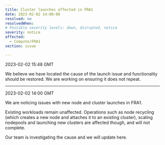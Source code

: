 ```yaml
---
title: Cluster launches affected in FRA1
date: 2023-02-02 14:00:00
resolved: no
resolvedWhen: 
# Possible severity levels: down, disrupted, notice
severity: notice
affected:
  - Compute/FRA1
section: issue

---
```


2023-02-02 15:48 GMT

We believe we have located the cause of the launch issue and functionality should be restored. We are working on ensuring it does not repeat.

---

2023-02-02 14:00 GMT

We are noticing issues with new node and cluster launches in FRA1.

Existing workloads remain unaffected. Operations such as node recycling (which creates a new node and attaches it to an existing cluster), scaling nodepools and launching new clusters are affected though, and will not complete.

Our team is investigating the cause and we will update here.
